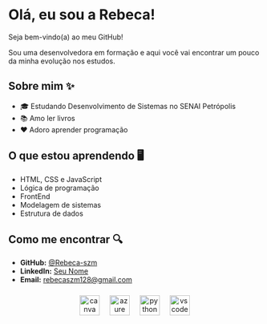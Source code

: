 # Olá, eu sou a Rebeca! 
 
Seja bem-vindo(a) ao meu GitHub!
 
Sou uma desenvolvedora em formação e aqui você vai encontrar um pouco da minha evolução nos estudos.
 
## Sobre mim ✨
 
- 🎓 Estudando Desenvolvimento de Sistemas no SENAI Petrópolis
- 📚 Amo ler livros
- ♥️ Adoro aprender programação

 
## O que estou aprendendo 🖥️
 
- HTML, CSS e JavaScript
- Lógica de programação
- FrontEnd
- Modelagem de sistemas
- Estrutura de dados
 
## Como me encontrar 🔍
 
- **GitHub:** [@Rebeca-szm](https://github.com/Rebeca-szm)
- **LinkedIn:** [Seu Nome](https://linkedin.com/in/seu-perfil)
- **Email:** rebecaszm128@gmail.com


###

<div align="center">
  <img src="https://cdn.jsdelivr.net/gh/devicons/devicon/icons/canva/canva-original.svg" height="40" alt="canva logo"  />
  <img width="12" />
  <img src="https://cdn.jsdelivr.net/gh/devicons/devicon/icons/azure/azure-original.svg" height="40" alt="azure logo"  />
  <img width="12" />
  <img src="https://cdn.jsdelivr.net/gh/devicons/devicon/icons/python/python-original.svg" height="40" alt="python logo"  />
  <img width="12" />
  <img src="https://cdn.jsdelivr.net/gh/devicons/devicon/icons/vscode/vscode-original.svg" height="40" alt="vscode logo"  />
</div>

###
